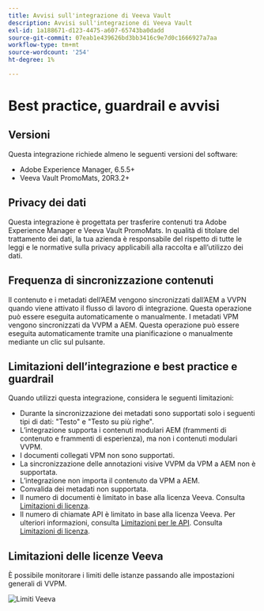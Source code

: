 ```yaml
---
title: Avvisi sull'integrazione di Veeva Vault
description: Avvisi sull'integrazione di Veeva Vault
exl-id: 1a188671-d123-4475-a607-65743ba0dadd
source-git-commit: 07eab1e439626bd3bb3416c9e7d0c1666927a7aa
workflow-type: tm+mt
source-wordcount: '254'
ht-degree: 1%

---
```


# Best practice, guardrail e avvisi

## Versioni

Questa integrazione richiede almeno le seguenti versioni del software:

* Adobe Experience Manager, 6.5.5+
* Veeva Vault PromoMats, 20R3.2+

## Privacy dei dati

Questa integrazione è progettata per trasferire contenuti tra Adobe Experience Manager e Veeva Vault PromoMats. In qualità di titolare del trattamento dei dati, la tua azienda è responsabile del rispetto di tutte le leggi e le normative sulla privacy applicabili alla raccolta e all’utilizzo dei dati.

## Frequenza di sincronizzazione contenuti

Il contenuto e i metadati dell’AEM vengono sincronizzati dall’AEM a VVPN quando viene attivato il flusso di lavoro di integrazione. Questa operazione può essere eseguita automaticamente o manualmente. I metadati VPM vengono sincronizzati da VVPM a AEM. Questa operazione può essere eseguita automaticamente tramite una pianificazione o manualmente mediante un clic sul pulsante.

## Limitazioni dell’integrazione e best practice e guardrail

Quando utilizzi questa integrazione, considera le seguenti limitazioni:

* Durante la sincronizzazione dei metadati sono supportati solo i seguenti tipi di dati: &quot;Testo&quot; e &quot;Testo su più righe&quot;.
* L’integrazione supporta i contenuti modulari AEM (frammenti di contenuto e frammenti di esperienza), ma non i contenuti modulari VVPM.
* I documenti collegati VPM non sono supportati.
* La sincronizzazione delle annotazioni visive VVPM da VPM a AEM non è supportata.
* L’integrazione non importa il contenuto da VPM a AEM.
* Convalida dei metadati non supportata.
* Il numero di documenti è limitato in base alla licenza Veeva. Consulta [Limitazioni di licenza](#veeva-license-limitations).
* Il numero di chiamate API è limitato in base alla licenza Veeva. Per ulteriori informazioni, consulta [Limitazioni per le API](https://developer.veevavault.com/docs/#what-are-rate-limits). Consulta [Limitazioni di licenza](#veeva-license-limitations).

## Limitazioni delle licenze Veeva

È possibile monitorare i limiti delle istanze passando alle impostazioni generali di VVPM.

![Limiti Veeva](assets/veeva-limits.png)
